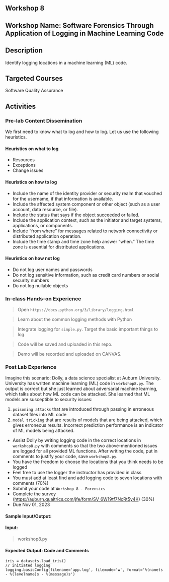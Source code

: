 ## Workshop 8

## Workshop Name: Software Forensics Through Application of Logging in Machine Learning Code 

## Description 

Identify logging locations in a machine learning (ML) code. 

## Targeted Courses 

Software Quality Assurance 

## Activities 

### Pre-lab Content Dissemination 

We first need to know what to log and how to log. Let us use the following heuristics. 


#### Heuristics on what to log

- Resources
- Exceptions 
- Change issues 


#### Heuristics on how to log

- Include the name of the identity provider or security realm that vouched for the username, if that information is available. 
- Include the affected system component or other object (such as a user account, data resource, or file). 
- Include the status that says if the object succeeded or failed. 
- Include the application context, such as the initiator and target systems, applications, or components. 
- Include “from where” for messages related to network connectivity or distributed application operation. 
- Include the time stamp and time zone help answer “when.” The time zone is essential for distributed applications.

#### Heuristics on how not log 

- Do not log user names and passwords 
- Do not log sensitive information, such as credit card numbers or social security numbers 
- Do not log nullable objects 



### In-class Hands-on Experience 

> Open `https://docs.python.org/3/library/logging.html` 

> Learn about the common logging methods with Python 

> Integrate logging for `simple.py`. Target the basic important things to log.  



> Code will be saved and uploaded in this repo. 

> Demo will be recorded and uploaded on CANVAS. 


### Post Lab Experience

Imagine this scenario: Dolly, a data science specialist at Auburn University. University has written machine learning (ML) code in `workshop8.py`. The output is correct but she just learned about adversarial machine learning, which talks about how ML code can be attacked. She learned that ML models are susceptible to security issues:  

1. `poisoning attacks` that are introduced through passing in erroneous dataset files into ML code 
2. `model tricking` that are results of models that are being attacked, which gives erroneous results. Incorrect prediction performance is an indicator of ML models being attacked.  

- Assist Dolly by writing logging code in the correct locations in `workshop8.py` with comments so that the two above-mentioned issues are logged for all provided ML functions. After writing the code, put in comments to justify your code, save `workshop8.py`. 
- You have the freedom to choose the locations that you think needs to be logged 
- Feel free to use the logger the instructor has provided in class 
- You must add at least find and add logging code to seven locations with comments (70%)
- Submit your code at `Workshop 8 - Forensics` 
- Complete the survey (https://auburn.qualtrics.com/jfe/form/SV_6W19tf7NcRt5y4K) (30%)
- Due Nov 01, 2023 


#### Sample Input/Output:

#### Input: 

> workshop8.py 

#### Expected Output: Code and Comments 

```
iris = datasets.load_iris()
// initiated logging 
logging.basicConfig(filename='app.log', filemode='w', format='%(name)s - %(levelname)s - %(message)s')
```  